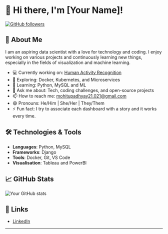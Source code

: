 # 👋 Hi there, I'm [Your Name]!

[![GitHub followers](https://img.shields.io/github/followers/Mohitupadhyay-ds?label=Follow&style=social)](https://github.com/Mohitupadhyay-ds)

## 🚀 About Me
I am an aspiring data scientist with a love for technology and coding. I enjoy working on various projects and continuously learning new things, especially in the fields of visualization and machine learning.

- 💻 Currently working on: [Human Activity Recognition](https://github.com/Mohitupadhyay-ds/project)
- 🔭 Exploring: Docker, Kubernetes, and Microservices
- 🌱 Learning: Python, MySQL and ML
- 💬 Ask me about: Tech, coding challenges, and open-source projects
- 📫 How to reach me: [mohitupadhyay21.021@gmail.com](mailto:mohitupadhyay21.021@gmail.com)
- 😄 Pronouns: He/Him | She/Her | They/Them
- ⚡ Fun fact: I try to associate each dashboard with a story and it works every time.

## 🛠️ Technologies & Tools
- **Languages**: Python, MySQL
- **Frameworks**: Django
- **Tools**: Docker, Git, VS Code
- **Visualisation**: Tableau and PowerBI

## 📈 GitHub Stats
![Your GitHub stats](https://github-readme-stats.vercel.app/api?username=Mohitupadhyay-ds&show_icons=true&theme=radical)

## 🔗 Links
- [LinkedIn](https://linkedin.com/in/mohitupadhyay-ds)

---
<!---
Mohitupadhyay-ds/Mohitupadhyay-ds is a ✨ special ✨ repository because its `README.md` (this file) appears on your GitHub profile.
You can click the Preview link to take a look at your changes.
--->
